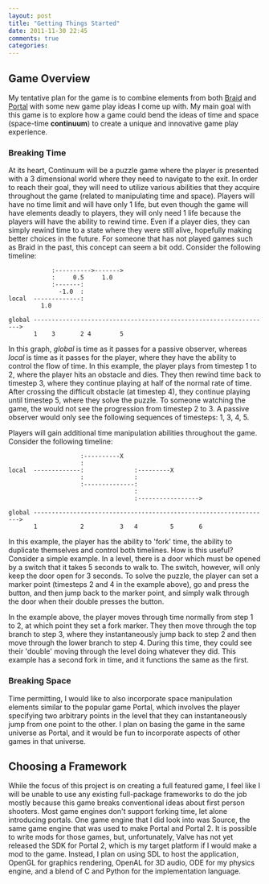 ```yaml
---
layout: post
title: "Getting Things Started"
date: 2011-11-30 22:45
comments: true
categories: 
---
```




## Game Overview 

My tentative plan for the game is to combine elements from both
[Braid](http://braid-game.com) and [Portal](http://www.thinkwithportals.com)
with some new game play ideas I come up with.  My main goal with this game is
to explore how a game could bend the ideas of time and space (space-time
**continuum**) to create a unique and innovative game play experience.

### Breaking Time

At its heart, Continuum will be a puzzle game where the player is presented with
a 3 dimensional world where they need to navigate to the exit.  In order to
reach their goal, they will need to utilize various abilities that they acquire
throughout the game (related to manipulating time and space).  Players will have
no time limit and will have only 1 life, but even though the game will have
elements deadly to players, they will only need 1 life because the players will
have the ability to rewind time.  Even if a player dies, they can simply rewind
time to a state where they were still alive, hopefully making better choices in
the future.  For someone that has not played games such as Braid in the past,
this concept can seem a bit odd.  Consider the following timeline:

                :---------->------->
                :     0.5     1.0
                :-------:
                  -1.0  :
    local  -------------:
             1.0

    global ------------------------------------------------------------------>
           1    3       2 4        5

In this graph, *global* is time as it passes for a passive observer, whereas
*local* is time as it passes for the player, where they have the ability to
control the flow of time.  In this example, the player plays from timestep 1 to
2, where the player hits an obstacle and dies.  They then rewind time back to
timestep 3, where they continue playing at half of the normal rate of time.
After crossing the difficult obstacle (at timestep 4), they continue playing
until timestep 5, where they solve the puzzle.  To someone watching the game,
the would not see the progression from timestep 2 to 3.  A passive observer
would only see the following sequences of timesteps: 1, 3, 4, 5.  

Players will gain additional time manipulation abilities throughout the game.
Consider the following timeline:

                        :----------X
                        :
    local  -------------:              :---------X
                        :              :
                        :--------------:
                                       :
                                       :----------------->

    global ------------------------------------------------------------------>
           1            2          3   4         5       6

In this example, the player has the ability to 'fork' time, the ability to
duplicate themselves and control both timelines.  How is this useful?  Consider
a simple example.  In a level, there is a door which must be opened by a switch
that it takes 5 seconds to walk to.  The switch, however, will only keep the
door open for 3 seconds.  To solve the puzzle, the player can set a marker point
(timesteps 2 and 4 in the example above), go and press the button, and then jump
back to the marker point, and simply walk through the door when their double
presses the button.

In the example above, the player moves through time normally from step 1 to 2,
at which point they set a fork marker.  They then move through the top branch to
step 3, where they instantaneously jump back to step 2 and then move through the
lower branch to step 4.  During this time, they could see their 'double' moving
through the level doing whatever they did.  This example has a second fork in
time, and it functions the same as the first.

### Breaking Space

Time permitting, I would like to also incorporate space manipulation elements
similar to the popular game Portal, which involves the player specifying two
arbitrary points in the level that they can instantaneously jump from one point
to the other.  I plan on basing the game in the same universe as Portal, and it
would be fun to incorporate aspects of other games in that universe.

## Choosing a Framework

While the focus of this project is on creating a full featured game, I feel like
I will be unable to use any existing full-package frameworks to do the job
mostly because this game breaks conventional ideas about first person shooters.
Most game engines don't support forking time, let alone introducing portals.
One game engine that I did look into was Source, the same game engine that was
used to make Portal and Portal 2.  It is possible to write mods for those games,
but, unfortunately, Valve has not yet released the SDK for Portal 2, which is my
target platform if I would make a mod to the game.  Instead, I plan on using SDL
to host the application, OpenGL for graphics rendering, OpenAL for 3D audio, ODE
for my physics engine, and a blend of C and Python for the implementation language.

